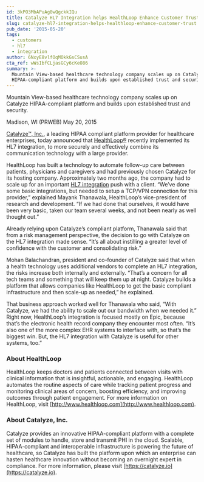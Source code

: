 ```yaml
---
id: 3kPO3MbAPuAg8wQgckkIQu
title: Catalyze HL7 Integration helps HealthLoop Enhance Customer Trust
slug: catalyze-hl7-integration-helps-healthloop-enhance-customer-trust
pub_date: '2015-05-20'
tags:
  - customers
  - hl7
  - integration
author: 6NxyE8vlfOqMOkkGsCSusA
cta_ref: wWsIbfCLjasGCy6cKeO86
summary: >-
  Mountain View-based healthcare technology company scales up on Catalyze
  HIPAA-compliant platform and builds upon established trust and security.
---
```

Mountain View-based healthcare technology company scales up on Catalyze HIPAA-compliant platform and builds upon established trust and security.

Madison, WI (PRWEB) May 20, 2015

[Catalyze™, Inc.](https://catalyze.io), a leading HIPAA compliant platform provider for healthcare enterprises, today announced that [HealthLoop®](http://healthloop.com/) recently implemented its HL7 integration, to more securely and effectively combine its communication technology with a large provider.

HealthLoop has built a technology to automate follow-up care between patients, physicians and caregivers and had previously chosen Catalyze for its hosting company. Approximately two months ago, the company had to scale up for an important [HL7 integration](https://catalyze.io/hl7) push with a client. “We’ve done some basic integrations, but needed to setup a TCP/VPN connection for this provider,” explained Mayank Thanawala, HealthLoop’s vice-president of research and development. “If we had done that ourselves, it would have been very basic, taken our team several weeks, and not been nearly as well thought out.”

Already relying upon Catalyze’s compliant platform, Thanawala said that from a risk management perspective, the decision to go with Catalyze on the HL7 integration made sense. “It’s all about instilling a greater level of confidence with the customer and consolidating risk.”

Mohan Balachandran, president and co-founder of Catalyze said that when a health technology uses additional vendors to complete an HL7 integration, the risks increase both internally and externally. “That’s a concern for all tech teams and something that will keep them up at night. Catalyze builds a platform that allows companies like HealthLoop to get the basic compliant infrastructure and then scale-up as needed,” he explained.

That business approach worked well for Thanawala who said, “With Catalyze, we had the ability to scale out our bandwidth when we needed it.” Right now, HealthLoop’s integration is focused mostly on Epic, because that’s the electronic health record company they encounter most often. “It’s also one of the more complex EHR systems to interface with, so that’s the biggest win. But, the HL7 integration with Catalyze is useful for other systems, too.”

### About HealthLoop

HealthLoop keeps doctors and patients connected between visits with clinical information that is insightful, actionable, and engaging. HealthLoop automates the routine aspects of care while tracking patient progress and monitoring clinical areas of concern, boosting efficiency, and improving outcomes through patient engagement. For more information on HealthLoop, visit [http://www.healthloop.com](http://www.healthloop.com).

### About Catalyze, Inc.

Catalyze provides an innovative HIPAA-compliant platform with a complete set of modules to handle, store and transmit PHI in the cloud. Scalable, HIPAA-compliant and interoperable infrastructure is powering the future of healthcare, so Catalyze has built the platform upon which an enterprise can hasten healthcare innovation without becoming an overnight expert in compliance. For more information, please visit [https://catalyze.io](https://catalyze.io).

  